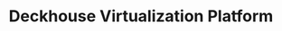 ---
title: "Deckhouse Virtualization Platform"
permalink: ru/virtualization-platform/documentation/user/overall-architecture.html
lang: ru
---